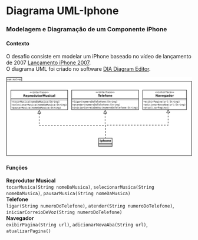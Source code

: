 # Diagrama UML-Iphone

### Modelagem e Diagramação de um Componente iPhone

#### Contexto
O desafio consiste em modelar um iPhone baseado no vídeo de lançamento de 2007 [Lançamento iPhone 2007](https://www.youtube.com/watch?v=9ou608QQRq8).  
O diagrama UML foi criado no software [DIA Diagram Editor](http://dia-installer.de/index.html.en).

![UML](https://github.com/michel-a/dio-uml-iphone/blob/main/uml-iphone.svg)

#### Funções
**Reprodutor Musical**  
	`tocarMusica(String nomeDaMusica)`, `selecionarMusica(String nomeDaMusica)`, `pausarMusica(String nomeDaMusica)`  
**Telefone**  
	`ligar(String numeroDoTelefone)`, `atender(String numeroDoTelefone)`, `iniciarCorreioDeVoz(String numeroDoTelefone)`  
**Navegador**  
	`exibirPagina(String url)`, `adicionarNovaAba(String url)`, `atualizarPagina()`
